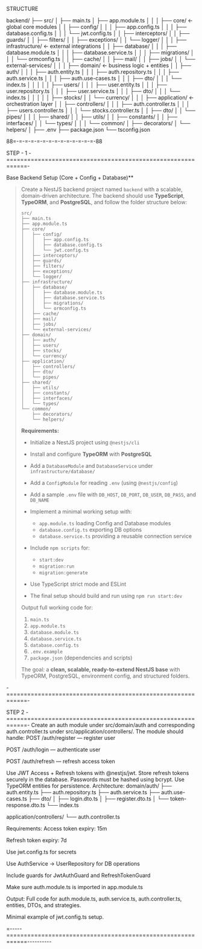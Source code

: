 STRUCTURE 


backend/
├── src/
│   ├── main.ts
│   ├── app.module.ts
│   │
│   ├── core/                        ← global core modules
│   │   ├── config/
│   │   │   ├── app.config.ts
│   │   │   ├── database.config.ts
│   │   │   └── jwt.config.ts
│   │   ├── interceptors/
│   │   ├── guards/
│   │   ├── filters/
│   │   ├── exceptions/
│   │   └── logger/
│   │
│   ├── infrastructure/              ← external integrations
│   │   ├── database/
│   │   │   ├── database.module.ts
│   │   │   ├── database.service.ts
│   │   │   ├── migrations/
│   │   │   └── ormconfig.ts
│   │   ├── cache/
│   │   ├── mail/
│   │   ├── jobs/
│   │   └── external-services/
│   │
│   ├── domain/                      ← business logic + entities
│   │   ├── auth/
│   │   │   ├── auth.entity.ts
│   │   │   ├── auth.repository.ts
│   │   │   ├── auth.service.ts
│   │   │   ├── auth.use-cases.ts
│   │   │   ├── dto/
│   │   │   └── index.ts
│   │   │
│   │   ├── users/
│   │   │   ├── user.entity.ts
│   │   │   ├── user.repository.ts
│   │   │   ├── user.service.ts
│   │   │   ├── dto/
│   │   │   └── index.ts
│   │   │
│   │   ├── stocks/
│   │   └── currency/
│   │
│   ├── application/                 ← orchestration layer
│   │   ├── controllers/
│   │   │   ├── auth.controller.ts
│   │   │   ├── users.controller.ts
│   │   │   └── stocks.controller.ts
│   │   ├── dto/
│   │   └── pipes/
│   │
│   ├── shared/
│   │   ├── utils/
│   │   ├── constants/
│   │   ├── interfaces/
│   │   └── types/
│   │
│   └── common/
│       ├── decorators/
│       └── helpers/
│
├── .env
├── package.json
└── tsconfig.json

88=-=-=-=-=-=-=-=-=-=-=-=-=-=-88

STEP - 1 
-============================================================-


Base Backend Setup (Core + Config + Database)**


>
> Create a NestJS backend project named `backend` with a scalable, domain-driven architecture.
> The backend should use **TypeScript**, **TypeORM**, and **PostgreSQL**, and follow the folder structure below:
>
> ```
> src/
> ├── main.ts
> ├── app.module.ts
> ├── core/
> │   ├── config/
> │   │   ├── app.config.ts
> │   │   ├── database.config.ts
> │   │   └── jwt.config.ts
> │   ├── interceptors/
> │   ├── guards/
> │   ├── filters/
> │   ├── exceptions/
> │   └── logger/
> ├── infrastructure/
> │   ├── database/
> │   │   ├── database.module.ts
> │   │   ├── database.service.ts
> │   │   ├── migrations/
> │   │   └── ormconfig.ts
> │   ├── cache/
> │   ├── mail/
> │   ├── jobs/
> │   └── external-services/
> ├── domain/
> │   ├── auth/
> │   ├── users/
> │   ├── stocks/
> │   └── currency/
> ├── application/
> │   ├── controllers/
> │   ├── dto/
> │   └── pipes/
> ├── shared/
> │   ├── utils/
> │   ├── constants/
> │   ├── interfaces/
> │   └── types/
> └── common/
>     ├── decorators/
>     └── helpers/
> ```
>
> **Requirements:**
>
> * Initialize a NestJS project using `@nestjs/cli`
> * Install and configure **TypeORM** with **PostgreSQL**
> * Add a `DatabaseModule` and `DatabaseService` under `infrastructure/database/`
> * Add a `ConfigModule` for reading `.env` (using `@nestjs/config`)
> * Add a sample `.env` file with `DB_HOST`, `DB_PORT`, `DB_USER`, `DB_PASS`, and `DB_NAME`
> * Implement a minimal working setup with:
>
>   * `app.module.ts` loading Config and Database modules
>   * `database.config.ts` exporting DB options
>   * `database.service.ts` providing a reusable connection service
> * Include `npm scripts` for:
>
>   * `start:dev`
>   * `migration:run`
>   * `migration:generate`
> * Use TypeScript strict mode and ESLint
> * The final setup should build and run using `npm run start:dev`
>
> Output full working code for:
>
> 1. `main.ts`
> 2. `app.module.ts`
> 3. `database.module.ts`
> 4. `database.service.ts`
> 5. `database.config.ts`
> 6. `.env.example`
> 7. `package.json` (dependencies and scripts)
>
> The goal: a **clean, scalable, ready-to-extend NestJS base** with TypeORM, PostgreSQL, environment config, and structured folders.

 



-============================================================-

STEP 2 
-============================================================-
Create an auth module under src/domain/auth and corresponding auth.controller.ts under src/application/controllers/.
 The module should handle:
POST /auth/register — register user


POST /auth/login — authenticate user


POST /auth/refresh — refresh access token


Use JWT Access + Refresh tokens with @nestjs/jwt.
 Store refresh tokens securely in the database.
 Passwords must be hashed using bcrypt.
 Use TypeORM entities for persistence.
Architecture:
domain/auth/
├── auth.entity.ts
├── auth.repository.ts
├── auth.service.ts
├── auth.use-cases.ts
├── dto/
│   ├── login.dto.ts
│   ├── register.dto.ts
│   └── token-response.dto.ts
└── index.ts

application/controllers/
└── auth.controller.ts

Requirements:
Access token expiry: 15m


Refresh token expiry: 7d


Use jwt.config.ts for secrets


Use AuthService → UserRepository for DB operations


Include guards for JwtAuthGuard and RefreshTokenGuard


Make sure auth.module.ts is imported in app.module.ts


Output:
Full code for auth.module.ts, auth.service.ts, auth.controller.ts, entities, DTOs, and strategies.

Minimal example of jwt.config.ts setup.

=-----============================================================----------

